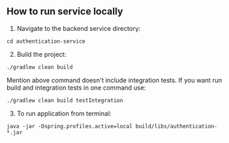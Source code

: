 ## How to run service locally

1. Navigate to the backend service directory:
```shell
cd authentication-service
```
2. Build the project:
```shell
./gradlew clean build
```
Mention above command doesn't include integration tests.
If you want run build and integration tests in one command use:
```shell
./gradlew clean build testIntegration
```
3. To run application from terminal:
```shell
java -jar -Dspring.profiles.active=local build/libs/authentication-*.jar
